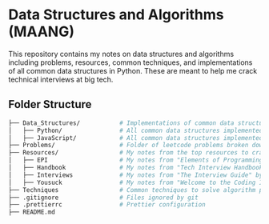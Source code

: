 # Data Structures and Algorithms (MAANG)

This repository contains my notes on data structures and algorithms including problems, resources, common techniques, and implementations of all common data structures in Python. These are meant to help me crack technical interviews at big tech.

## Folder Structure

```bash
├── Data_Structures/           # Implementations of common data structures & notes
│   ├── Python/                # All common data structures implemented in Python
│   ├── JavaScript/            # All common data structures implemented in JavaScript
├── Problems/                  # Folder of leetcode problems broken down by data strcuture
├── Resources/                 # My notes from the top resources to crack coding interviews
│   ├── EPI                    # My notes from "Elements of Programming Interviews in Python"
│   ├── Handbook               # My notes from "Tech Interview Handbook" by Yangshun Tay
│   ├── Interviews             # My notes from "The Interview Guide" by Kevin Naughton
│   ├── Yousuck                # My notes from "Welcome to the Coding Interview - You Suck"
├── Techniques                 # Common techniques to solve algorithm problems
├── .gitignore                 # Files ignored by git
├── .prettierrc                # Prettier configuration
├── README.md
```
